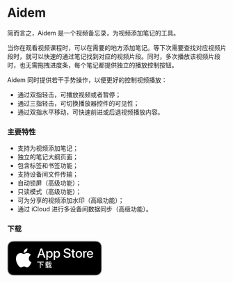# Aidem

简而言之，Aidem 是一个视频备忘录，为视频添加笔记的工具。

当你在观看视频课程时，可以在需要的地方添加笔记。等下次需要查找对应视频片段时，就可以快速的通过笔记找到对应的视频片段。同时，多次播放该视频片段时，也无需拖拽进度条，每个笔记都提供独立的播放控制按钮。

Aidem 同时提供若干手势操作，以便更好的控制视频播放：

- 通过双指轻击，可播放视频或者暂停；
- 通过三指轻击，可切换播放器控件的可见性；
- 通过双指水平移动，可快速前进或后退视频播放内容。


### 主要特性

- 支持为视频添加笔记；  
- 独立的笔记大纲页面；  
- 包含标签和书签功能；  
- 支持设备间文件传输；  
- 自动锁屏（高级功能）；  
- 只读模式（高级功能）；  
- 可为分享的视频添加水印（高级功能）；  
- 通过 iCloud 进行多设备间数据同步（高级功能）。


### 下载

[![前往应用商店下载](../_assets/Download_on_the_App_Store_Badge_CNSC_RGB_blk_092917.svg "前往应用商店下载")](https://apps.apple.com/cn/app/aidem/id1554794581)

